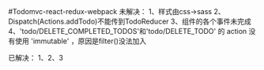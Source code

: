 #Todomvc-react-redux-webpack
未解决：
  1、样式由css->sass
  2、Dispatch(Actions.addTodo)不能传到TodoReducer
  3、<TodoItem />组件的各个事件未完成
  4、'todo/DELETE_COMPLETED_TODOS'和'todo/DELETE_TODO' 的 action 没有使用 'immutable' ，原因是filter()没法加入

已解决：
1、2、3